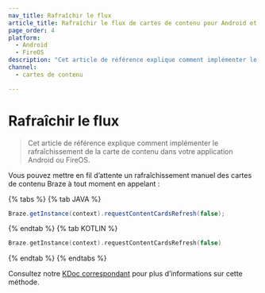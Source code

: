 ```yaml
---
nav_title: Rafraîchir le flux
article_title: Rafraîchir le flux de cartes de contenu pour Android et FireOS
page_order: 4
platform: 
  - Android
  - FireOS
description: "Cet article de référence explique comment implémenter le rafraîchissement de la carte de contenu dans votre application Android ou FireOS."
channel:
  - cartes de contenu

---
```


# Rafraîchir le flux

> Cet article de référence explique comment implémenter le rafraîchissement de la carte de contenu dans votre application Android ou FireOS.

Vous pouvez mettre en fil d’attente un rafraîchissement manuel des cartes de contenu Braze à tout moment en appelant :

{% tabs %}
{% tab JAVA %}

```java
Braze.getInstance(context).requestContentCardsRefresh(false);
```

{% endtab %}
{% tab KOTLIN %}

```kotlin
Braze.getInstance(context).requestContentCardsRefresh(false)
```

{% endtab %}
{% endtabs %}

Consultez notre [KDoc correspondant][1] pour plus d’informations sur cette méthode.

[1]: https://braze-inc.github.io/braze-android-sdk/kdoc/braze-android-sdk/com.braze/-i-braze/request-content-cards-refresh.html
